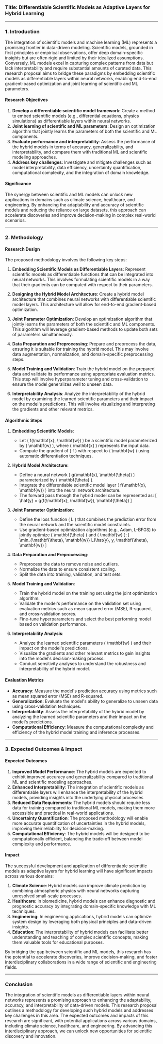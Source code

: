 ### Title: Differentiable Scientific Models as Adaptive Layers for Hybrid Learning

---

### 1. Introduction

The integration of scientific models and machine learning (ML) represents a promising frontier in data-driven modeling. Scientific models, grounded in first principles or empirical observations, offer deep domain-specific insights but are often rigid and limited by their idealized assumptions. Conversely, ML models excel in capturing complex patterns from data but lack interpretability and require substantial amounts of curated data. This research proposal aims to bridge these paradigms by embedding scientific models as differentiable layers within neural networks, enabling end-to-end gradient-based optimization and joint learning of scientific and ML parameters.

#### Research Objectives

1. **Develop a differentiable scientific model framework**: Create a method to embed scientific models (e.g., differential equations, physics simulations) as differentiable layers within neural networks.
2. **Joint learning of scientific and ML parameters**: Design an optimization algorithm that jointly learns the parameters of both the scientific and ML components.
3. **Evaluate performance and interpretability**: Assess the performance of the hybrid models in terms of accuracy, generalizability, and interpretability, and compare them with traditional ML and scientific modeling approaches.
4. **Address key challenges**: Investigate and mitigate challenges such as model interpretability, data efficiency, uncertainty quantification, computational complexity, and the integration of domain knowledge.

#### Significance

The synergy between scientific and ML models can unlock new applications in domains such as climate science, healthcare, and engineering. By enhancing the adaptability and accuracy of scientific models and reducing the reliance on large datasets, this approach can accelerate discoveries and improve decision-making in complex real-world scenarios.

---

### 2. Methodology

#### Research Design

The proposed methodology involves the following key steps:

1. **Embedding Scientific Models as Differentiable Layers**: Represent scientific models as differentiable functions that can be integrated into neural networks. This involves formulating scientific models in a way that their gradients can be computed with respect to their parameters.

2. **Designing the Hybrid Model Architecture**: Create a hybrid model architecture that combines neural networks with differentiable scientific model layers. This architecture will allow for end-to-end gradient-based optimization.

3. **Joint Parameter Optimization**: Develop an optimization algorithm that jointly learns the parameters of both the scientific and ML components. This algorithm will leverage gradient-based methods to update both sets of parameters simultaneously.

4. **Data Preparation and Preprocessing**: Prepare and preprocess the data, ensuring it is suitable for training the hybrid model. This may involve data augmentation, normalization, and domain-specific preprocessing steps.

5. **Model Training and Validation**: Train the hybrid model on the prepared data and validate its performance using appropriate evaluation metrics. This step will involve hyperparameter tuning and cross-validation to ensure the model generalizes well to unseen data.

6. **Interpretability Analysis**: Analyze the interpretability of the hybrid model by examining the learned scientific parameters and their impact on the model's predictions. This will involve visualizing and interpreting the gradients and other relevant metrics.

#### Algorithmic Steps

1. **Embedding Scientific Models**:
   - Let \( f(\mathbf{x}, \mathbf{w}) \) be a scientific model parameterized by \( \mathbf{w} \), where \( \mathbf{x} \) represents the input data.
   - Compute the gradient of \( f \) with respect to \( \mathbf{w} \) using automatic differentiation techniques.

2. **Hybrid Model Architecture**:
   - Define a neural network \( g(\mathbf{x}, \mathbf{\theta}) \) parameterized by \( \mathbf{\theta} \).
   - Integrate the differentiable scientific model layer \( f(\mathbf{x}, \mathbf{w}) \) into the neural network architecture.
   - The forward pass through the hybrid model can be represented as:
     \[
     \hat{y} = g(f(\mathbf{x}, \mathbf{w}), \mathbf{\theta})
     \]

3. **Joint Parameter Optimization**:
   - Define the loss function \( L \) that combines the prediction error from the neural network and the scientific model constraints.
   - Use gradient-based optimization algorithms (e.g., Adam, L-BFGS) to jointly optimize \( \mathbf{\theta} \) and \( \mathbf{w} \):
     \[
     \min_{\mathbf{\theta}, \mathbf{w}} L(\hat{y}, y, \mathbf{\theta}, \mathbf{w})
     \]

4. **Data Preparation and Preprocessing**:
   - Preprocess the data to remove noise and outliers.
   - Normalize the data to ensure consistent scaling.
   - Split the data into training, validation, and test sets.

5. **Model Training and Validation**:
   - Train the hybrid model on the training set using the joint optimization algorithm.
   - Validate the model's performance on the validation set using evaluation metrics such as mean squared error (MSE), R-squared, and cross-validation scores.
   - Fine-tune hyperparameters and select the best performing model based on validation performance.

6. **Interpretability Analysis**:
   - Analyze the learned scientific parameters \( \mathbf{w} \) and their impact on the model's predictions.
   - Visualize the gradients and other relevant metrics to gain insights into the model's decision-making process.
   - Conduct sensitivity analyses to understand the robustness and interpretability of the hybrid model.

#### Evaluation Metrics

- **Accuracy**: Measure the model's prediction accuracy using metrics such as mean squared error (MSE) and R-squared.
- **Generalization**: Evaluate the model's ability to generalize to unseen data using cross-validation techniques.
- **Interpretability**: Assess the interpretability of the hybrid model by analyzing the learned scientific parameters and their impact on the model's predictions.
- **Computational Efficiency**: Measure the computational complexity and efficiency of the hybrid model training and inference processes.

---

### 3. Expected Outcomes & Impact

#### Expected Outcomes

1. **Improved Model Performance**: The hybrid models are expected to exhibit improved accuracy and generalizability compared to traditional ML and scientific modeling approaches.
2. **Enhanced Interpretability**: The integration of scientific models as differentiable layers will enhance the interpretability of the hybrid models, providing insights into the underlying physical processes.
3. **Reduced Data Requirements**: The hybrid models should require less data for training compared to traditional ML models, making them more accessible and practical in real-world applications.
4. **Uncertainty Quantification**: The proposed methodology will enable more accurate quantification of uncertainties in the hybrid models, improving their reliability for decision-making.
5. **Computational Efficiency**: The hybrid models will be designed to be computationally efficient, balancing the trade-off between model complexity and performance.

#### Impact

The successful development and application of differentiable scientific models as adaptive layers for hybrid learning will have significant impacts across various domains:

1. **Climate Science**: Hybrid models can improve climate prediction by combining atmospheric physics with neural networks capturing unresolved small-scale processes.
2. **Healthcare**: In biomedicine, hybrid models can enhance diagnostic and prognostic accuracy by integrating domain-specific knowledge with ML techniques.
3. **Engineering**: In engineering applications, hybrid models can optimize system design by leveraging both physical principles and data-driven insights.
4. **Education**: The interpretability of hybrid models can facilitate better understanding and teaching of complex scientific concepts, making them valuable tools for educational purposes.

By bridging the gap between scientific and ML models, this research has the potential to accelerate discoveries, improve decision-making, and foster interdisciplinary collaborations in a wide range of scientific and engineering fields.

---

### Conclusion

The integration of scientific models as differentiable layers within neural networks represents a promising approach to enhancing the adaptability, accuracy, and interpretability of data-driven models. This research proposal outlines a methodology for developing such hybrid models and addresses key challenges in this area. The expected outcomes and impacts of this research are significant, with potential applications across various domains, including climate science, healthcare, and engineering. By advancing this interdisciplinary approach, we can unlock new opportunities for scientific discovery and innovation.